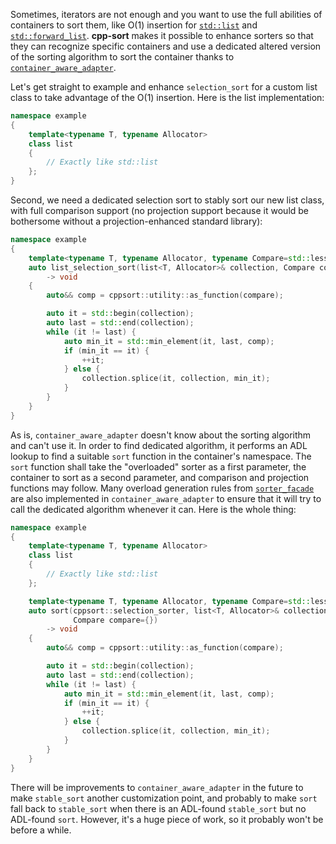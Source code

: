 Sometimes, iterators are not enough and you want to use the full abilities of containers to sort them, like O(1) insertion for [`std::list`][std-list] and [`std::forward_list`][std-forward-list]. **cpp-sort** makes it possible to enhance sorters so that they can recognize specific containers and use a dedicated altered version of the sorting algorithm to sort the container thanks to [`container_aware_adapter`][container-aware-adapter].

Let's get straight to example and enhance `selection_sort` for a custom list class to take advantage of the O(1) insertion. Here is the list implementation:

```cpp
namespace example
{
    template<typename T, typename Allocator>
    class list
    {
        // Exactly like std::list
    };
}
```

Second, we need a dedicated selection sort to stably sort our new list class, with full comparison support (no projection support because it would be bothersome without a projection-enhanced standard library):

```cpp
namespace example
{
    template<typename T, typename Allocator, typename Compare=std::less<>>
    auto list_selection_sort(list<T, Allocator>& collection, Compare compare={})
        -> void
    {
        auto&& comp = cppsort::utility::as_function(compare);

        auto it = std::begin(collection);
        auto last = std::end(collection);
        while (it != last) {
            auto min_it = std::min_element(it, last, comp);
            if (min_it == it) {
                ++it;
            } else {
                collection.splice(it, collection, min_it);
            }
        }
    }
}
```

As is, `container_aware_adapter` doesn't know about the sorting algorithm and can't use it. In order to find dedicated algorithm, it performs an ADL lookup to find a suitable `sort` function in the container's namespace. The `sort` function shall take the "overloaded" sorter as a first parameter, the container to sort as a second parameter, and comparison and projection functions may follow. Many overload generation rules from [`sorter_facade`][sorter-facade] are also implemented in `container_aware_adapter` to ensure that it will try to call the dedicated algorithm whenever it can. Here is the whole thing:

```cpp
namespace example
{
    template<typename T, typename Allocator>
    class list
    {
        // Exactly like std::list
    };

    template<typename T, typename Allocator, typename Compare=std::less<>>
    auto sort(cppsort::selection_sorter, list<T, Allocator>& collection,
              Compare compare={})
        -> void
    {
        auto&& comp = cppsort::utility::as_function(compare);

        auto it = std::begin(collection);
        auto last = std::end(collection);
        while (it != last) {
            auto min_it = std::min_element(it, last, comp);
            if (min_it == it) {
                ++it;
            } else {
                collection.splice(it, collection, min_it);
            }
        }
    }
}
```

There will be improvements to `container_aware_adapter` in the future to make `stable_sort` another customization point, and probably to make `sort` fall back to `stable_sort` when there is an ADL-found `stable_sort` but no ADL-found `sort`. However, it's a huge piece of work, so it probably won't be before a while.


  [container-aware-adapter]: Sorter-adapters.md#container_aware_adapter
  [sorter-facade]: Sorter-facade.md
  [std-forward-list]: https://en.cppreference.com/w/cpp/container/forward_list
  [std-list]: https://en.cppreference.com/w/cpp/container/list
